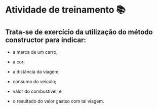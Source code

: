 # Atividade de treinamento :books:

## Trata-se de exercício da utilização do método constructor para indicar:

- a marca de um carro;

- a cor;

- a distância da viagem;

- consumo do veículo;

- valor do combustível; e

- o resultado do valor gastso com tal viagem.


